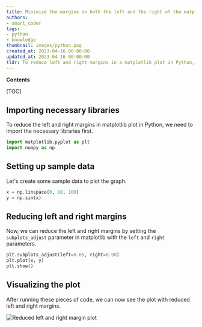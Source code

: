 ```yaml
---
title: Minimize the margins on both the left and the right of the matplotlib plot
authors:
- smart_coder
tags:
- python
- knowledge
thumbnail: images/python.png
created_at: 2023-04-16 00:00:00
updated_at: 2023-04-16 00:00:00
tldr: To reduce left and right margins in a matplotlib plot in Python, use the `subplots\_adjust()` function with the `left` and `right` parameters.
---
```


**Contents**

[TOC]

## Importing necessary libraries
To reduce the left and right margins in matplotlib plot in Python, we need to import the necessary libraries first.

```python
import matplotlib.pyplot as plt
import numpy as np
```


## Setting up sample data
Let's create some sample data to plot the graph.

```python
x = np.linspace(0, 10, 100)
y = np.sin(x)
```


## Reducing left and right margins
Now, we can reduce the left and right margins by setting the `subplots_adjust` parameter in matplotlib with the `left` and `right` parameters.

```python
plt.subplots_adjust(left=0.05, right=0.98)
plt.plot(x, y)
plt.show()
```


## Visualizing the plot
After running these pieces of code, we can now see the plot with reduced left and right margins. 

![Reduced left and right margin plot](https://i.imgur.com/XhzvvgU.png)

